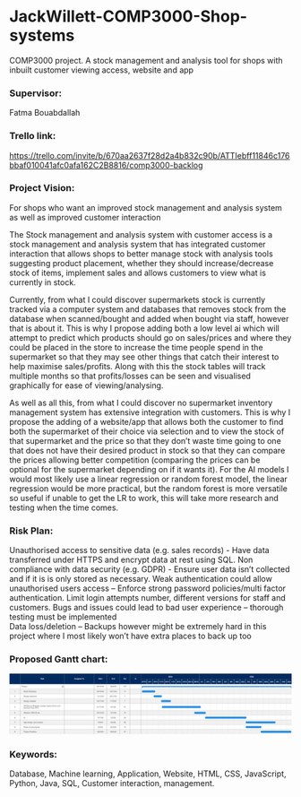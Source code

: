 # JackWillett-COMP3000-Shop-systems
COMP3000 project. A stock management and analysis tool for shops with inbuilt customer viewing access, website and app

### Supervisor: 
Fatma Bouabdallah 

### Trello link: 
https://trello.com/invite/b/670aa2637f28d2a4b832c90b/ATTIebff11846c176bbaf010041afc0afa162C2B8816/comp3000-backlog

### Project Vision:  

For shops who want an improved stock management and analysis system as well as improved customer interaction  

The Stock management and analysis system with customer access is a stock management and analysis system that has integrated customer interaction that allows shops to better manage stock with analysis tools suggesting product placement, whether they should increase/decrease stock of items, implement sales and allows customers to view what is currently in stock.  

Currently, from what I could discover supermarkets stock is currently tracked via a computer system and databases that removes stock from the database when scanned/bought and added when bought via staff, however that is about it. This is why I propose adding both a low level ai which will attempt to predict which products should go on sales/prices and where they could be placed in the store to increase the time people spend in the supermarket so that they may see other things that catch their interest to help maximise sales/profits. Along with this the stock tables will track multiple months so that profits/losses can be seen and visualised graphically for ease of viewing/analysing.  

As well as all this, from what I could discover no supermarket inventory management system has extensive integration with customers. This is why I propose the adding of a website/app that allows both the customer to find both the supermarket of their choice via selection and to view the stock of that supermarket and the price so that they don’t waste time going to one that does not have their desired product in stock so that they can compare the prices allowing better competition (comparing the prices can be optional for the supermarket depending on if it wants it). For the AI models I would most likely use a linear regression or random forest model, the linear regression would be more practical, but the random forest is more versatile so useful if unable to get the LR to work, this will take more research and testing when the time comes. 
   

### Risk Plan:

Unauthorised access to sensitive data (e.g. sales records) - Have data transferred under HTTPS and encrypt data at rest using SQL. 
Non compliance with data security (e.g. GDPR) - Ensure user data isn’t collected and if it is is only stored as necessary. 
Weak authentication could allow unauthorised users access – Enforce strong password policies/multi factor authentication. Limit login attempts number, different versions for staff and customers. 
Bugs and issues could lead to bad user experience – thorough testing must be implemented  
Data loss/deletion – Backups however might be extremely hard in this project where I most likely won’t have extra places to back up too 

  

### Proposed Gantt chart:
![Images/Screenshot_2024-10-12_164736.png](https://raw.githubusercontent.com/JackWillett03/JackWillett-COMP3000-shop-systems/refs/heads/main/Images/Screenshot%202024-10-12%20164736.png?token=GHSAT0AAAAAACYCDBZPZ4RYNRATBH52PIVKZYKT7VQ)
  

### Keywords:
Database, Machine learning, Application, Website, HTML, CSS, JavaScript, Python, Java, SQL, Customer interaction, management. 

  

 

 
